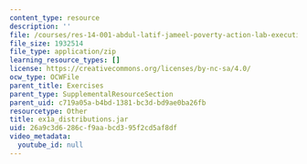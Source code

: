 ```yaml
---
content_type: resource
description: ''
file: /courses/res-14-001-abdul-latif-jameel-poverty-action-lab-executive-training-evaluating-social-programs-2009-spring-2009/26a9c3d6286cf9aabcd395f2cd5af8df_ex1a_distributions.jar
file_size: 1932514
file_type: application/zip
learning_resource_types: []
license: https://creativecommons.org/licenses/by-nc-sa/4.0/
ocw_type: OCWFile
parent_title: Exercises
parent_type: SupplementalResourceSection
parent_uid: c719a05a-b4bd-1381-bc3d-bd9ae0ba26fb
resourcetype: Other
title: ex1a_distributions.jar
uid: 26a9c3d6-286c-f9aa-bcd3-95f2cd5af8df
video_metadata:
  youtube_id: null
---
```

